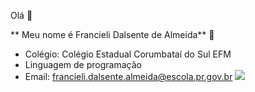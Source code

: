 Olá 👋

** Meu nome é Francieli Dalsente de Almeida** 💟
- Colégio: Colégio Estadual Corumbataí do Sul EFM
- Linguagem de programação 
- Email: francieli.dalsente.almeida@escola.pr.gov.br
![](https://media.tenor.com/EUcp4yzWOnkAAAAd/barbie-and-the-rockers-barbie.gif)




